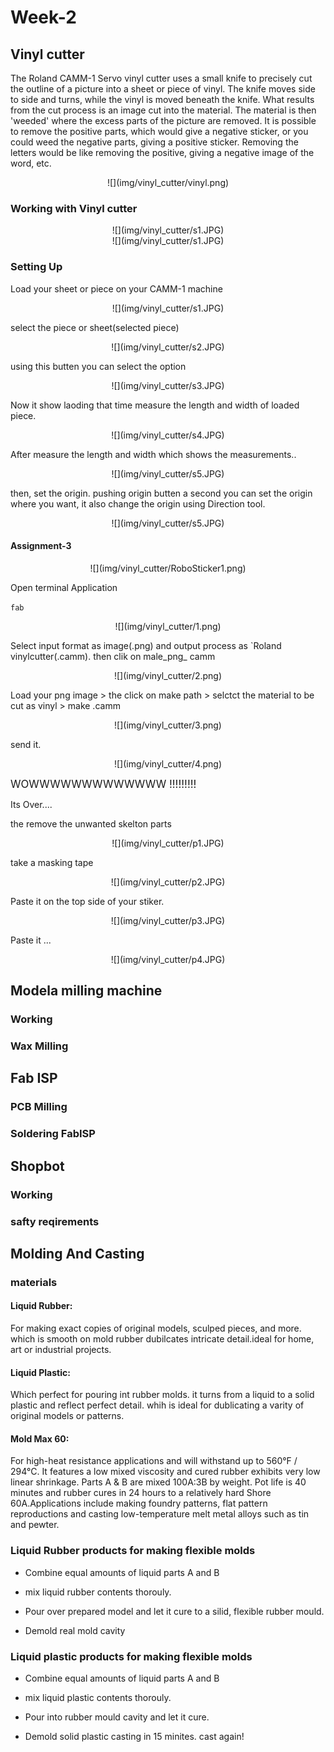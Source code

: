 # Week-2

## Vinyl cutter

The Roland CAMM-1 Servo vinyl cutter uses a small knife to precisely cut the outline of a picture into a sheet or piece of vinyl. The knife moves side to side and turns, while the vinyl is moved beneath the knife. What results from the cut process is an image cut into the material. The material is then 'weeded' where the excess parts of the picture are removed. It is possible to remove the positive parts, which would give a negative sticker, or you could weed the negative parts, giving a positive sticker. Removing the letters would be like removing the positive, giving a negative image of the word, etc. 

<center>![](img/vinyl_cutter/vinyl.png)</center>


### Working with Vinyl cutter

<center>![](img/vinyl_cutter/s1.JPG)</center>

<center>![](img/vinyl_cutter/s1.JPG)</center>

### Setting Up

Load your sheet or piece on your CAMM-1 machine

<center>![](img/vinyl_cutter/s1.JPG)</center>

select the piece or sheet(selected piece)

<center>![](img/vinyl_cutter/s2.JPG)</center>

using this butten you can select the option

<center>![](img/vinyl_cutter/s3.JPG)</center>
 
 Now it show laoding that time measure the length and width of loaded piece.

<center>![](img/vinyl_cutter/s4.JPG)</center>
  
 After measure the length and width which shows the measurements..
 
<center>![](img/vinyl_cutter/s5.JPG)</center>

then, set the origin. pushing origin butten a second you can set the origin where you want, it also change the origin using Direction tool. 

<center>![](img/vinyl_cutter/s5.JPG)</center>




#### Assignment-3

<center>![](img/vinyl_cutter/RoboSticker1.png)</center>

Open terminal Application

`
    fab
`
    
<center>![](img/vinyl_cutter/1.png)</center>

Select input format as image(.png) and output process as `Roland vinylcutter(.camm). then clik on male_png_ camm

<center>![](img/vinyl_cutter/2.png)</center>

Load your png image > the click on make path > selctct the material to be cut as vinyl > make .camm

<center>![](img/vinyl_cutter/3.png)</center>

send it.

<center>![](img/vinyl_cutter/4.png)</center>


<big>WOWWWWWWWWWWWWW !!!!!!!!!</big>

Its Over....

the remove the unwanted skelton parts

<center>![](img/vinyl_cutter/p1.JPG)</center>

take a masking tape

<center>![](img/vinyl_cutter/p2.JPG)</center>

Paste it on the top side of your stiker.

<center>![](img/vinyl_cutter/p3.JPG)</center>

Paste it ... 

<center>![](img/vinyl_cutter/p4.JPG)</center>




## Modela milling machine
### Working
### Wax Milling

## Fab ISP
### PCB Milling
### Soldering FabISP

## Shopbot
### Working
### safty reqirements

## Molding And Casting
### materials

#### Liquid Rubber:

 For making exact copies of original models, sculped pieces, and more. which is smooth on mold rubber dubilcates intricate detail.ideal for home, art or industrial projects.

#### Liquid  Plastic:

 Which perfect for pouring int rubber molds. it turns from a liquid to a solid plastic and reflect perfect detail. whih is ideal for dublicating a varity of original models or patterns.

#### Mold Max 60:

 For high-heat resistance applications and will withstand up to 560°F / 294°C. It features a low mixed viscosity and cured rubber exhibits very low linear shrinkage. Parts A & B are mixed 100A:3B by weight. Pot life is 40 minutes and rubber cures in 24 hours to a relatively hard Shore 60A.Applications include making foundry patterns, flat pattern reproductions and casting low-temperature melt metal alloys such as tin and pewter.

### Liquid Rubber products for making flexible molds

* Combine equal amounts of liquid parts A and B

* mix liquid rubber contents thorouly.

* Pour over prepared model and let it cure to a silid, flexible rubber mould.

* Demold real mold cavity

### Liquid plastic products for making flexible molds

* Combine equal amounts of liquid parts A and B

* mix liquid plastic contents thorouly.

* Pour into rubber mould cavity and let it cure.

* Demold solid plastic casting in 15 minites. cast again!
